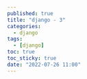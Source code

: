 ```yaml
---
published: true
title: "django - 3"
categories:
  - django
tags:
  - [django]
toc: true
toc_sticky: true
date: "2022-07-26 11:00"
---
```


